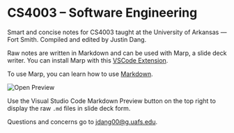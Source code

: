 # CS4003 – Software Engineering
Smart and concise notes for CS4003 taught at the University of Arkansas — Fort Smith. Compiled and edited by Justin Dang.

Raw notes are written in Markdown and can be used with Marp, a slide deck writer. You can install Marp with this [VSCode Extension](https://marketplace.visualstudio.com/items?itemName=marp-team.marp-vscode). 

To use Marp, you can learn how to use [Markdown](https://www.markdownguide.org/getting-started/).

![Open Preview](https://raw.githubusercontent.com/marp-team/marp-vscode/main/docs/new-file.gif)

Use the Visual Studio Code Markdown Preview button on the top right to display the raw ``.md`` files in slide deck form.

Questions and concerns go to jdang00@g.uafs.edu.
